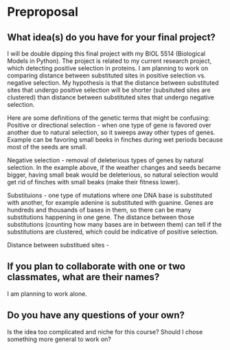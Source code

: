 # Preproposal

## What idea(s) do you have for your final project?

I will be double dipping this final project with my BIOL 5514 (Biological Models in Python). The project is related to my current research project, which detecting positive selection in proteins. I am planning to work on comparing distance between substituted sites in positive selection vs. negative selection. My hypothesis is that the distance between substituted sites that undergo positive selection will be shorter (subsituted sites are clustered) than distance between substituted sites that undergo negative selection.

Here are some definitions of the genetic terms that might be confusing:
Positive or directional selection - when one type of gene is favored over another due to natural selection, so it sweeps away other types of genes. Example can be favoring small beeks in finches during wet periods because most of the seeds are small.

Negative selection - removal of deleterious types of genes by natural selection. In the example above, if the weather changes and seeds became bigger, having small beak would be deleterious, so natural selection would get rid of finches with small beaks (make their fitness lower).

Substituions - one type of mutations where one DNA base is substituted with another, for example adenine is substituted with guanine. Genes are hundreds and thousands of bases in them, so there can be many substitutions happening in one gene. The distance between those substitutions (counting how many bases are in between them) can tell if the substitutions are clustered, which could be indicative of positive selection.

Distance between substitued sites - 
## If you plan to collaborate with one or two classmates, what are their names?

I am planning to work alone.

## Do you have any questions of your own?

Is the idea too complicated and niche for this course? Should I chose something more general to work on?
